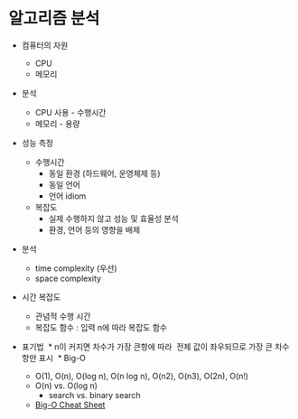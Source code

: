 # 알고리즘 분석
 * 컴퓨터의 자원
   * CPU
   * 메모리
 * 분석
   * CPU 사용 - 수행시간
   * 메모리 - 용량
 * 성능 측정
   * 수행시간 
     * 동일 환경 (하드웨어, 운영체제 등) 
     * 동일 언어
     * 언어 idiom
   * 복잡도
     * 실제 수행하지 않고 성능 및 효율성 분석
     * 환경, 언어 등의 영향을 배제

 * 분석
   * time complexity (우선)
   * space complexity

 * 시간 복잡도
   * 관념적 수행 시간 
   * 복잡도 함수 : 입력 n에 따라 복잡도 함수

* 표기법
  * n이 커지면 차수가 가장 큰항에 따라  전체 값이 좌우되므로 가장 큰 차수 항만 표시
  * Big-O
    * O(1), O(n), O(log n), O(n log n), O(n2), O(n3), O(2n), O(n!)
    * O(n) vs. O(log n)
      * search vs. binary search
  * [Big-O Cheat Sheet](http://bigocheatsheet.com/)
